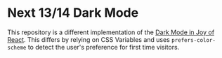 # Next 13/14 Dark Mode

This repository is a different implementation of the [Dark Mode in Joy of React](https://github.com/joy-of-react/next-13-dark-mode/tree/main). This differs by relying on CSS Variables and uses `prefers-color-scheme` to detect the user's preference for first time visitors.
